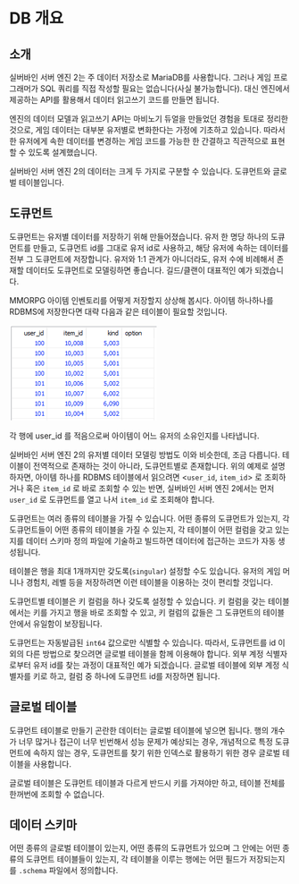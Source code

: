 # DB 개요

## 소개
실버바인 서버 엔진 2는 주 데이터 저장소로 MariaDB를 사용합니다. 그러나 게임 프로그래머가 SQL 쿼리를 직접 작성할 필요는 없습니다(사실 불가능합니다). 대신 엔진에서 제공하는 API를 활용해서 데이터 읽고쓰기 코드를 만들면 됩니다.
 
엔진의 데이터 모델과 읽고쓰기 API는 마비노기 듀얼을 만들었던 경험을 토대로 정리한 것으로, 게임 데이터는 대부분 유저별로 변화한다는 가정에 기초하고 있습니다. 따라서 한 유저에게 속한 데이터를 변경하는 게임 코드를 가능한 한 간결하고 직관적으로 표현할 수 있도록 설계했습니다.
 
실버바인 서버 엔진 2의 데이터는 크게 두 가지로 구분할 수 있습니다. 도큐먼트와 글로벌 테이블입니다.


## 도큐먼트
 
도큐먼트는 유저별 데이터를 저장하기 위해 만들어졌습니다. 유저 한 명당 하나의 도큐먼트를 만들고, 도큐먼트 id를 그대로 유저 id로 사용하고, 해당 유저에 속하는 데이터를 전부 그 도큐먼트에 저장합니다. 유저와 1:1 관계가 아니더라도, 유저 수에 비례해서 존재할 데이터도 도큐먼트로 모델링하면 좋습니다. 길드/클랜이 대표적인 예가 되겠습니다.
 
MMORPG 아이템 인벤토리를 어떻게 저장할지 상상해 봅시다. 아이템 하나하나를 RDBMS에 저장한다면 대략 다음과 같은 테이블이 필요할 것입니다.

![relational_db_example.png](../img/relational_db_example.png)
 
각 행에 user_id 를 적음으로써 아이템이 어느 유저의 소유인지를 나타냅니다.
 
실버바인 서버 엔진 2의 유저별 데이터 모델링 방법도 이와 비슷한데, 조금 다릅니다. 테이블이 전역적으로 존재하는 것이 아니라, 도큐먼트별로 존재합니다. 위의 예제로 설명하자면, 아이템 하나를 RDBMS 테이블에서 읽으려면 &lt;`user_id`, `item_id`> 로 조회하거나 혹은 `item_id` 로 바로 조회할 수 있는 반면, 실버바인 서버 엔진 2에서는 먼저 `user_id` 로 도큐먼트를 열고 나서 `item_id` 로 조회해야 합니다.
 
도큐먼트는 여러 종류의 테이블을 가질 수 있습니다. 어떤 종류의 도큐먼트가 있는지, 각 도큐먼트들이 어떤 종류의 테이블을 가질 수 있는지, 각 테이블이 어떤 컬럼을 갖고 있는지를 데이터 스키마 정의 파일에 기술하고 빌드하면 데이터에 접근하는 코드가 자동 생성됩니다.
 
테이블은 행을 최대 1개까지만 갖도록(`singular`) 설정할 수도 있습니다. 유저의 게임 머니나 경험치, 레벨 등을 저장하려면 이런 테이블을 이용하는 것이 편리할 것입니다.
 
도큐먼트별 테이블은 키 컬럼을 하나 갖도록 설정할 수 있습니다. 키 컬럼을 갖는 테이블에서는 키를 가지고 행을 바로 조회할 수 있고, 키 컬럼의 값들은 그 도큐먼트의 테이블 안에서 유일함이 보장됩니다.
 
도큐먼트는 자동발급된 `int64` 값으로만 식별할 수 있습니다. 따라서, 도큐먼트를 id 이외의 다른 방법으로 찾으려면 글로벌 테이블을 함께 이용해야 합니다. 외부 계정 식별자로부터 유저 id를 찾는 과정이 대표적인 예가 되겠습니다. 글로벌 테이블에 외부 계정 식별자를 키로 하고, 컬럼 중 하나에 도큐먼트 id를 저장하면 됩니다.   
 

## 글로벌 테이블
 
도큐먼트 테이블로 만들기 곤란한 데이터는 글로벌 테이블에 넣으면 됩니다. 행의 개수가 너무 많거나 접근이 너무 빈번해서 성능 문제가 예상되는 경우, 개념적으로 특정 도큐먼트에 속하지 않는 경우, 도큐먼트를 찾기 위한 인덱스로 활용하기 위한 경우 글로벌 테이블을 사용합니다.
 
글로벌 테이블은 도큐먼트 테이블과 다르게 반드시 키를 가져야만 하고, 테이블 전체를 한꺼번에 조회할 수 없습니다.


## 데이터 스키마

어떤 종류의 글로벌 테이블이 있는지, 어떤 종류의 도큐먼트가 있으며 그 안에는 어떤 종류의 도큐먼트 테이블들이 있는지, 각 테이블을 이루는 행에는 어떤 필드가 저장되는지를 `.schema` 파일에서 정의합니다.

